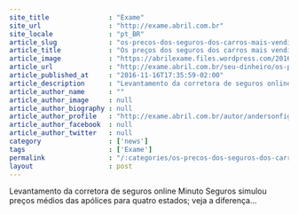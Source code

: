 ```yaml
---
site_title               : "Exame"
site_url                 : "http://exame.abril.com.br"
site_locale              : "pt_BR"
article_slug             : "os-precos-dos-seguros-dos-carros-mais-vendidos-do-pais"
article_title            : "Os preços dos seguros dos carros mais vendidos do país"
article_image            : "https://abrilexame.files.wordpress.com/2016/10/size_960_16_9_626_hb_02.jpg?quality=70&strip=all&w=960"
article_url              : "http://exame.abril.com.br/seu-dinheiro/os-precos-dos-seguros-dos-carros-mais-vendidos-do-pais/"
article_published_at     : "2016-11-16T17:35:59-02:00"
article_description      : "Levantamento da corretora de seguros online Minuto Seguros simulou preços médios das apólices para quatro estados; veja a diferença..."
article_author_name      : ""
article_author_image     : null
article_author_biography : null
article_author_profile   : "http://exame.abril.com.br/autor/andersonfigo/"
article_author_facebook  : null
article_author_twitter   : null
category                 : ['news']
tags                     : ['Exame']
permalink                : "/:categories/os-precos-dos-seguros-dos-carros-mais-vendidos-do-pais/"
layout                   : post
---
```


Levantamento da corretora de seguros online Minuto Seguros simulou preços médios das apólices para quatro estados; veja a diferença...
